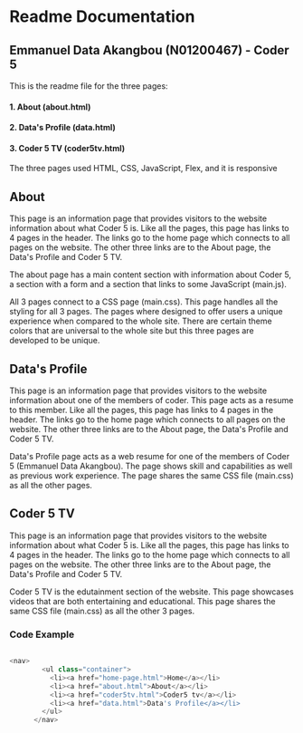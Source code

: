 # Readme Documentation

## Emmanuel Data Akangbou (N01200467) - Coder 5

This is the readme file for the three pages:

#### 1. About (about.html)

#### 2. Data's Profile (data.html)

#### 3. Coder 5 TV (coder5tv.html)

The three pages used HTML, CSS, JavaScript, Flex, and it is responsive

## About

This page is an information page that provides visitors to the website information about what Coder 5 is. Like all the pages, this page has links to 4 pages in the header. The links go to the home page which connects to all pages on the website. The other three links are to the About page, the Data's Profile and Coder 5 TV.

The about page has a main content section with information about Coder 5, a section with a form and a section that links to some JavaScript (main.js).

All 3 pages connect to a CSS page (main.css). This page handles all the styling for all 3 pages. The pages where designed to offer users a unique experience when compared to the whole site. There are certain theme colors that are universal to the whole site but this three pages are developed to be unique.

## Data's Profile

This page is an information page that provides visitors to the website information about one of the members of coder. This page acts as a resume to this member. Like all the pages, this page has links to 4 pages in the header. The links go to the home page which connects to all pages on the website. The other three links are to the About page, the Data's Profile and Coder 5 TV.

Data's Profile page acts as a web resume for one of the members of Coder 5 (Emmanuel Data Akangbou). The page shows skill and capabilities as well as previous work experience. The page shares the same CSS file (main.css) as all the other pages.

## Coder 5 TV

This page is an information page that provides visitors to the website information about what Coder 5 is. Like all the pages, this page has links to 4 pages in the header. The links go to the home page which connects to all pages on the website. The other three links are to the About page, the Data's Profile and Coder 5 TV.

Coder 5 TV is the edutainment section of the website. This page showcases videos that are both entertaining and educational. This page shares the same CSS file (main.css) as all the other 3 pages.

### Code Example

```JavaScript

<nav>
        <ul class="container">
          <li><a href="home-page.html">Home</a></li>
          <li><a href="about.html">About</a></li>
          <li><a href="coder5tv.html">Coder5 tv</a></li>
          <li><a href="data.html">Data's Profile</a></li>
        </ul>
      </nav>


```

